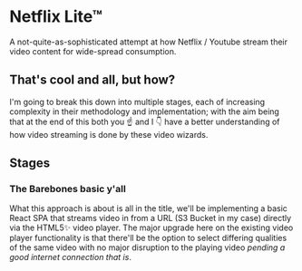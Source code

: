 # Netflix Lite™
A not-quite-as-sophisticated attempt at how Netflix / Youtube stream their video content for wide-spread consumption.

## That's cool and all, but how?

I'm going to break this down into multiple stages, each of increasing complexity in their methodology and implementation; with the aim being that at the end of this both you ☝ and I 👇 have a better understanding of how video streaming is done by these video wizards.

## Stages

### The Barebones basic y'all
What this approach is about is all in the title, we'll be implementing a basic React SPA that streams video in from a URL (S3 Bucket in my case) directly via the HTML5✨ video player. The major upgrade here on the existing video player functionality is that there'll be the option to select differing qualities of the same video with no major disruption to the playing video _pending a good internet connection that is_. 